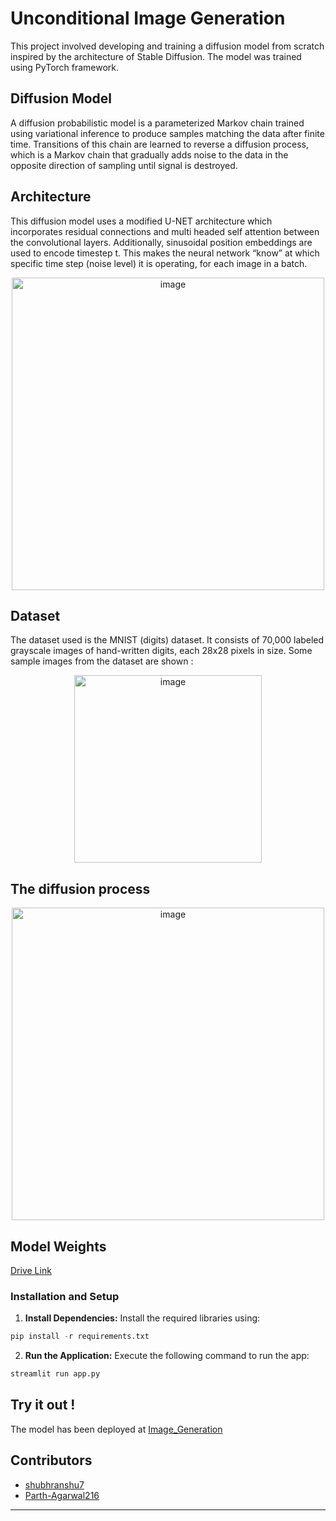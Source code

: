 # Unconditional Image Generation

This project involved developing and training a diffusion model from scratch inspired by the architecture of Stable Diffusion. The model was trained using PyTorch framework.

## Diffusion Model

A diffusion probabilistic model is a parameterized Markov chain trained using variational inference to produce samples matching the data after finite time. Transitions of this chain are learned to reverse a diffusion process, which is a Markov chain that gradually adds noise to the data in the opposite direction of sampling until signal is destroyed. 

## Architecture

This diffusion model uses a modified U-NET architecture which incorporates residual connections and multi headed self attention between the convolutional layers. Additionally, sinusoidal position embeddings are used to encode timestep t. This makes the neural network “know” at which specific time step (noise level) it is operating, for each image in a batch.

<div align="center">
  <img src="https://github.com/Parth-Agarwal216/Image_Generation/assets/118837763/23acc50f-a21c-4ef0-a075-b327747fcbc9" alt="image" width="500" />
</div>

## Dataset 

The dataset used is the MNIST (digits) dataset. It consists of 70,000 labeled grayscale images of hand-written digits, each 28x28 pixels in size.
Some sample images from the dataset are shown : 

<div align="center">
  <img src="https://github.com/Parth-Agarwal216/Image_Generation/assets/118837763/fa0c91de-ba5e-40bf-8ed9-b0e47fe12aca" alt="image" width="300" />
</div>

## The diffusion process

<div align="center">
  <img src="https://github.com/Parth-Agarwal216/Image_Generation/assets/118837763/abbac076-63bc-4bfc-a2df-a296370ccdfe" alt="image" width="500" />
</div>

## Model Weights
  [Drive Link](https://drive.google.com/drive/folders/1iJa10tuRhodSajq4892Oi7zQp2aL5Zt3?usp=sharing)

### Installation and Setup

1. **Install Dependencies:**
   Install the required libraries using:
```python
pip install -r requirements.txt
```

2. **Run the Application:**
Execute the following command to run the app:
```python
streamlit run app.py
```

## Try it out !
The model has been deployed at [Image_Generation](https://huggingface.co/spaces/Hehehehelol/Unconditional_Image_Generation)

## Contributors
- [shubhranshu7](https://github.com/shubhranshu7)
- [Parth-Agarwal216](https://github.com/Parth-Agarwal216)
---
